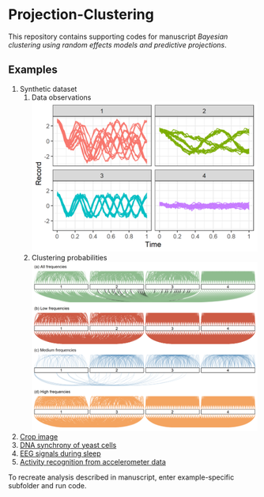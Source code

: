 # Projection-Clustering
This repository contains supporting codes for manuscript *Bayesian clustering using random effects models and predictive projections*.
  
## Examples
1. Synthetic dataset 
    1. Data observations![Example 1 data](eg1_synthetic/plotSeriesEg1.png)
    2. Clustering probabilities ![Example 1 clustering](eg1_synthetic/plotClusterProbEg1.png)
2. [Crop image](https://www.cs.ucr.edu/%7Eeamonn/time_series_data_2018/)
4. [DNA synchrony of yeast cells](http://genome-www.stanford.edu/cellcycle/)
5. [EEG signals during sleep](https://physionet.org/content/capslpdb/1.0.0/)
6. [Activity recognition from accelerometer data](https://archive.ics.uci.edu/ml/datasets/Activity+Recognition+from+Single+Chest-Mounted+Accelerometer)


To recreate analysis described in manuscript, enter example-specific subfolder and run code.
